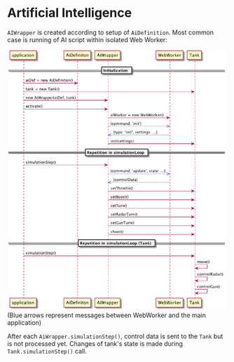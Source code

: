 # Artificial Intelligence

`AIWrapper` is created according to setup of `AiDefinition`. Most common case
is running of AI script within isolated Web Worker:

![diagram](/docs/img/puml/ai.png)
(Blue arrows represent messages between WebWorker and the main application)

After each `AiWrapper.simulationStep()`, control data is sent to the `Tank`
but is not processed yet. Changes of tank's state is made during
`Tank.simulationStep()` call.
